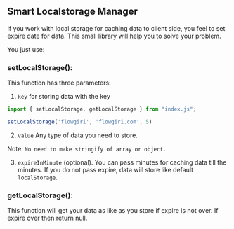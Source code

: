 ## Smart Localstorage Manager 

If you work with local storage for caching data to client side, you feel to set expire date for data. 
This small library will help you to solve your problem. 

You just use:

### setLocalStorage():
This function has three parameters:
1. ```key``` for storing data with the key
```javascript
import { setLocalStorage, getLocalStorage } from "index.js";

setLocalStorage('flowgiri', 'flowgiri.com', 5)
```

2. ```value```
  Any type of data you need to store. 
  
 Note: `No need to make stringify of array or object.` 

3. ```expireInMinute``` (optional). You can pass minutes for caching data till the minutes.
If you do not pass expire, data will store like default ```localStorage```.


### getLocalStorage():
This function will get your data as like as you store if expire is not over. 
If expire over then return null.
